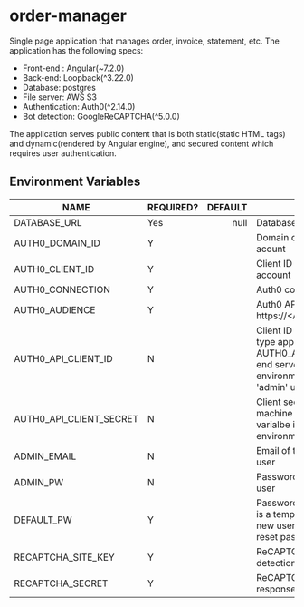 # order-manager
Single page application that manages order, invoice, statement, etc. The application has the following specs:
- Front-end : Angular(~7.2.0)
- Back-end: Loopback(^3.22.0)
- Database: postgres
- File server: AWS S3
- Authentication: Auth0(^2.14.0)
- Bot detection: GoogleReCAPTCHA(^5.0.0)

The application serves public content that is both static(static HTML tags) and dynamic(rendered by Angular engine), and secured content which requires user authentication.

## Environment Variables

NAME|REQUIRED?|DEFAULT|DESCRIPTION
----|---------|-------:|-----------
DATABASE_URL|Yes|null|Database URL
AUTH0_DOMAIN_ID|Y||Domain of the application in Auth0 acount
AUTH0_CLIENT_ID|Y||Client ID of the application in Auth0 account
AUTH0_CONNECTION|Y||Auth0 connection authentication type
AUTH0_AUDIENCE|Y||Auth0 API URL(e.g. https://<AUTH0_DOMAIN_ID>/api/v2/
AUTH0_API_CLIENT_ID|N||Client ID of the machine to machine type application. With AUTH0_API_CLIENT_SECRET, back end server initializes Auth0 environment such as creating default 'admin' user
AUTH0_API_CLIENT_SECRET|N||Client secret of the machine to machine type application. This varialbe is needed to initialize Auth0 environment.
ADMIN_EMAIL|N||Email of the default administrator user
ADMIN_PW|N||Password of the default administrator user
DEFAULT_PW|Y||Password of newly created user. This is a temporary password because new user receives email with a link to reset password.
RECAPTCHA_SITE_KEY|Y||ReCAPTCHA site key to enable bot detection on 'Contact Us' page.
RECAPTCHA_SECRET|Y||ReCAPTCHA secret for verifying user response.
